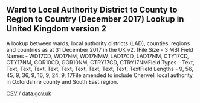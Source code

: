 ## Ward to Local Authority District to County to Region to Country (December 2017) Lookup in United Kingdom version 2

A lookup between wards, local authority districts (LAD), counties, regions and countries as at 31 December 2017 in the UK v2. (File Size - 3 MB) Field Names - WD17CD, WD17NM, WD17NMW, LAD17CD, LAD17NM, CTY17CD, CTY17NM, GOR10CD, GOR10NM, CTRY17CD, CTRY17NMField Types - Text, Text, Text, Text, Text, Text, Text, Text, Text, Text, TextField Lengths - 9, 56, 45, 9, 36, 9, 16, 9, 24, 9, 17File amended to include Cherwell local authority in Oxfordshire county and South East region.

[CSV](csv/191.csv) / [data.gov.uk](https://data.gov.uk/dataset/4648034a-4ab1-49b4-8bcb-44fe040f0486/ward-to-local-authority-district-to-county-to-region-to-country-december-2017-lookup-in-united-kingdom-version-2)

